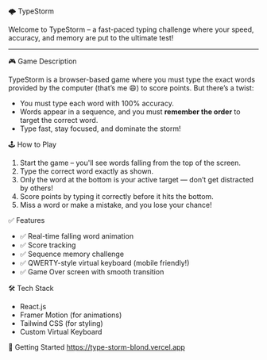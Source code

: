 🌩️ TypeStorm

Welcome to TypeStorm – a fast-paced typing challenge where your speed, accuracy, and memory are put to the ultimate test!

---

🎮 Game Description

TypeStorm is a browser-based game where you must type the exact words provided by the computer (that’s me 😄) to score points. But there’s a twist:

- You must type each word with 100% accuracy.
- Words appear in a sequence, and you must **remember the order** to target the correct word.
- Type fast, stay focused, and dominate the storm!

🕹️ How to Play

1. Start the game – you'll see words falling from the top of the screen.
2. Type the correct word exactly as shown.
3. Only the word at the bottom is your active target — don’t get distracted by others!
4. Score points by typing it correctly before it hits the bottom.
5. Miss a word or make a mistake, and you lose your chance!

✅ Features

- ✅ Real-time falling word animation
- ✅ Score tracking
- ✅ Sequence memory challenge
- ✅ QWERTY-style virtual keyboard (mobile friendly!)
- ✅ Game Over screen with smooth transition

🛠️ Tech Stack

- React.js
- Framer Motion (for animations)
- Tailwind CSS (for styling)
- Custom Virtual Keyboard

🚀 Getting Started
https://type-storm-blond.vercel.app

